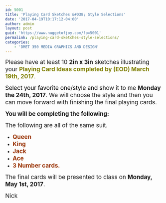 ```yaml
---
id: 5001
title: 'Playing Card Sketches &#038; Style Selections'
date: '2017-04-19T10:17:12-04:00'
author: admin
layout: post
guid: 'https://www.nuggetofjoy.com/?p=5001'
permalink: /playing-card-sketches-style-selections/
categories:
    - 'DMET 350 MEDIA GRAPHICS AND DESIGN'
---
```


<span style="font-size: 14pt;">Please have at least 10 **2in x 3in** sketches illustrating your <span style="color: #808000;">**Playing Card Ideas completed by (EOD) March 19th, 2017**.</span></span>

<span style="font-size: 14pt;"><span style="color: #808000;"><span style="color: #000000;">Select your favorite one/style and</span> <span style="color: #000000;">s</span></span>how it to me **Monday the 24th, 2017**. We will choose the style and then you can move forward with finishing the final playing cards.</span>

**<span style="font-size: 14pt;">You will be completing the following:</span>**

<span style="font-size: 14pt;">The following are all of the same suit.</span>

- <span style="font-size: 14pt; color: #993300;">**Queen**</span>
- <span style="font-size: 14pt; color: #993300;">**King**</span>
- <span style="font-size: 14pt; color: #993300;">**Jack**</span>
- <span style="font-size: 14pt; color: #993300;">**Ace**</span>
- <span style="font-size: 14pt; color: #993300;">**3 Number cards.**</span>

<span style="font-size: 14pt;">The final cards will be presented to class on **Monday, May 1st, 2017**.</span>

<span style="font-size: 14pt;">Nick</span>